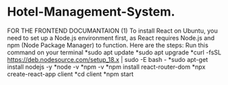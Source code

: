 # Hotel-Management-System.
FOR THE FRONTEND DOCUMANTAION 
(1) To install React on Ubuntu, you need to set up a Node.js environment first, as React requires Node.js and npm (Node Package Manager) to function. Here are the steps:
Run this command on your terminal
*sudo apt update
*sudo apt upgrade
*curl -fsSL https://deb.nodesource.com/setup_18.x | sudo -E bash -
*sudo apt-get install nodejs -y 
*node -v
*npm -v
*npm install react-router-dom
*npx create-react-app client
*cd client
*npm start


